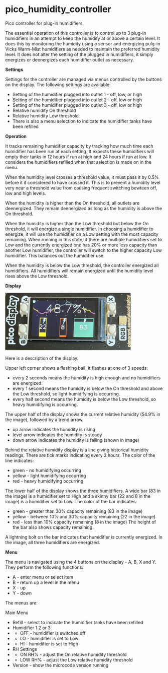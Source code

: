 # pico_humidity_controller
Pico controller for plug-in humidifiers.

The essential operation of this controller is to control up to 3 plug-in humidifiers in an attempt to keep the humidify at or above a certain level.
It does this by monitoring the humidity using a sensor and energizing pulg-in Vicks Warm-Mist humidifiers as needed to maintain the preferred humidity level.
It does not alter the setting of the plugged in humidifiers, it simply energizes or deenergizes each humidifier outlet as necessary.

<b>Settings</b>

Settings for the controller are managed via menus controlled by the buttons on the display.  The following settings are available:
* Setting of the humidifier plugged into outlet 1 - off, low, or high
* Setting of the humidifier plugged into outlet 2 - off, low or high
* Setting of the humidifier plugged into outlet 3 - off, low or high
* Relative humidity On threshold
* Relative humidity Low threshold
* There is also a menu selection to indicate the humidifier tanks have been refilled

<b>Operation</b>

It tracks remaining humidifier capacity by tracking how much time each humidifier has been run at each setting.
It expects these humidifiers will empty their tanks in 12 hours if run at high and 24 hours if run at low.
It considers the humidifiers refilled when that selection is made on in the menu.

When the humidity level crosses a threshold value, it must pass it by 0.5% before it it considered to have crossed it.
This is to prevent a humidity level very near a threshold value from causing frequent switching bewteen off, low and high levels.

When the humidity is higher than the On threshold, all outlets are deenergized.
They remain deenergized as long as the humidity is above the On threshold.

When the humidity is higher than the Low threshold but below the On threshold, it will energize a single humidifier.
In choosing a humidifier to energize, it will use the humidifier on a Low setting with the most capacity remaining.
When running in this state, if there are multiple humidifiers set to Low and the currently energized one has 20% or more less capacity than another Low humidifier, the controller will switch to the higher capacity Low humidifier.
This balances out the humidifier use.

When the humidity is below the Low threshold, the controller energized all humidifiers.
All humidifiers will remain energized until the humidity level rises above the Low threshold.

<b>Display</b>

<img src="humidifier_display.jpg" width=400>

Here is a description of the display.

Upper left corner shows a flashing ball.  It flashes at one of 3 speeds:
* every 2 seconds means the humidity is high enough and no humidifiers are energized.
* every 1 second means the humidity is below the On threshold and above the Low threshold, so light humidifying is occurring.
* every half second means the humidity is below the Low threshold, so heavy humidifying is occurring.

The upper half of the display shows the current relative humidity (54.9% in the image), followed by a trend arrow.
* up arrow indicates the humidity is rising
* level arrow indicates the humidity is steady
* down arrow indicates the humidity is falling (shown in image)

Behind the relative humidity display is a line giving historical humidity readings.
There are tick marks indicating every 2 hours.
The color of the line indicates:
* green - no humidifying occurring
* yellow - light humidifying occurring
* red - heavy humidifying occurring

The lower half of the display shows the three humidifiers.
A wide bar (83 in the image) is a humidifier set to High and a skinny bar (22 and 8 in the image) is a humidifier set to Low.
The color of the bar indicates:
* green - greater than 30% capacity remaining (83 in the image)
* yellow - between 10% and 30% capacity remaining (22 in the image)
* red - less than 10% capacity remaining (8 in the image)
The height of the bar also shows capacity remaining.

A lightning bolt on the bar indicates that humidifier is currently energized.
In the image, all three humidifiers are energized.

<b>Menu</b>

The menu is navigated using the 4 buttons on the display - A, B, X and Y.
They perform the following functions:
* A - enter menu or select item
* B - return up a level in the menu
* X - up
* Y - down

The menus are:

Main Menu
* Refill - select to indicate the humidifier tanks have been refilled
* Humidifier 1 2 or 3
* * OFF - humidifier is switched off
* * LO - humidifier is set to Low
* * HI - humidifier is set to High
* RH Settings
* * ON RH% - adjust the On relative humidity threshold
* * LOW RH% - adjust the Low relative humidity threshold
* Version - show the microcode version running
